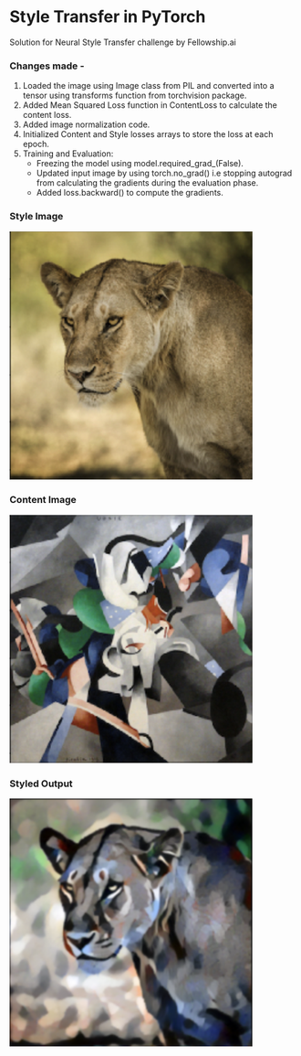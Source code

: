 # Style Transfer in PyTorch
Solution for Neural Style Transfer challenge by Fellowship.ai

### Changes made -
1. Loaded the image using Image class from PIL and converted into a tensor using transforms function from torchvision package.
2. Added Mean Squared Loss function in ContentLoss to calculate the content loss.
3. Added image normalization code.
4. Initialized Content and Style losses arrays to store the loss at each epoch.
5. Training and Evaluation:
    - Freezing the model using model.required_grad_(False).
    - Updated input image by using torch.no_grad() i.e stopping autograd from calculating the gradients during the evaluation phase.
    - Added loss.backward() to compute the gradients.

### Style Image
![Alt](https://github.com/Krishna2709/FellowshipChallenge_StyleTransfer_PyTorch/blob/master/Images/Content%20Image.png)
### Content Image
![Alt](https://github.com/Krishna2709/FellowshipChallenge_StyleTransfer_PyTorch/blob/master/Images/Style%20Image.png)
### Styled Output
![Alt](https://github.com/Krishna2709/FellowshipChallenge_StyleTransfer_PyTorch/blob/master/Images/Styled%20Output.png)
